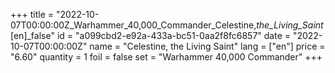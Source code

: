 +++
title = "2022-10-07T00:00:00Z_Warhammer_40,000_Commander_Celestine,_the_Living_Saint_[en]_false"
id = "a099cbd2-e92a-433a-bc51-0aa2f8fc6857"
date = "2022-10-07T00:00:00Z"
name = "Celestine, the Living Saint"
lang = ["en"]
price = "6.60"
quantity = 1
foil = false
set = "Warhammer 40,000 Commander"
+++
